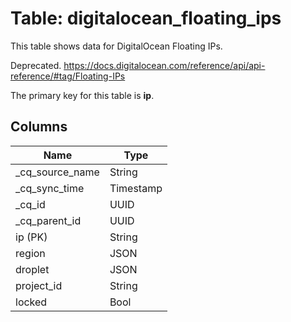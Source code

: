 # Table: digitalocean_floating_ips

This table shows data for DigitalOcean Floating IPs.

Deprecated. https://docs.digitalocean.com/reference/api/api-reference/#tag/Floating-IPs

The primary key for this table is **ip**.

## Columns

| Name          | Type          |
| ------------- | ------------- |
|_cq_source_name|String|
|_cq_sync_time|Timestamp|
|_cq_id|UUID|
|_cq_parent_id|UUID|
|ip (PK)|String|
|region|JSON|
|droplet|JSON|
|project_id|String|
|locked|Bool|